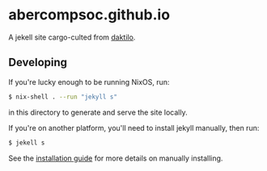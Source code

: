 abercompsoc.github.io
=====================

A jekell site cargo-culted from [daktilo](https://github.com/kronik3r/daktilo).

Developing
----------

If you're lucky enough to be running NixOS, run:

```bash
$ nix-shell . --run "jekyll s"
```

in this directory to generate and serve the site locally.

If you're on another platform, you'll need to install jekyll manually, then
run:

```bash
$ jekell s
```
    
See the [installation guide](http://jekyllrb.com/docs/installation/) for more
details on manually installing.
